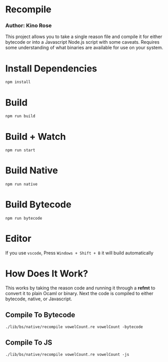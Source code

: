 # Recompile
### Author:  Kino Rose

This project allows you to take a single reason file and compile it for either bytecode or into a Javascript Node.js script with some caveats. Requires some understanding of what binaries are available for use on your system.

# Install Dependencies
```
npm install 
```

# Build
```
npm run build
```
# Build + Watch

```
npm run start
```

# Build Native
```
npm run native
```
# Build Bytecode
```
npm run bytecode
```



# Editor
If you use `vscode`, Press `Windows + Shift + B` it will build automatically
# How Does It Work?
This works by taking the reason code and running it through a **refmt** to convert it to plain Ocaml or binary. Next the code is compiled to either bytecode, native, or Javascript.

## Compile To Bytecode
```
./lib/bs/native/recompile vowelCount.re vowelCount -bytecode
```

## Compile To JS
```
./lib/bs/native/recompile vowelCount.re vowelCount -js
```